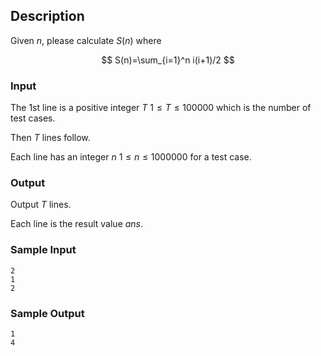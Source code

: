 ## Description

Given $n$, please calculate $S(n)$ where

$$ S(n)=\sum_{i=1}^n i(i+1)/2 $$

### Input

The 1st line is a positive integer $T$ $1 \leq T \leq 100000$ which is the number of test cases.

Then $T$ lines follow.

Each line has an integer $n$ $1 \leq n \leq 1000000$ for a test case.

### Output

Output $T$ lines.

Each line is the result value $ans$.

### Sample Input

``` log
2
1
2
```

### Sample Output

``` log
1
4
```
